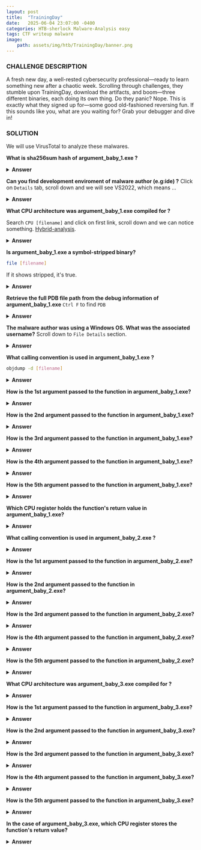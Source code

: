 ```yaml
---
layout: post
title:  "TrainingDay"
date:   2025-06-04 23:07:00 -0400
categories: HTB-sherlock Malware-Analysis easy
tags: CTF writeup malware
image:
    path: assets/img/htb/TrainingDay/banner.png
---
```


### CHALLENGE DESCRIPTION
A fresh new day, a well-rested cybersecurity professional—ready to learn something new after a chaotic week. Scrolling through challenges, they stumble upon TrainingDay, download the artifacts, and boom—three different binaries, each doing its own thing. Do they panic? Nope. This is exactly what they signed up for—some good old-fashioned reversing fun. If this sounds like you, what are you waiting for? Grab your debugger and dive in!

### SOLUTION 

We will use VirusTotal to analyze these malwares.

**What is sha256sum hash of argument_baby_1.exe ?**
<details>
<summary><b>Answer</b></summary>
dc6267608ddfcc5c80571ccd46475a03fb667baf8620d0e91c93ccacacf97ef6
</details>

**Can you find development enviroment of malware author (e.g:ide) ?**
Click on `Details` tab, scroll down and we will see VS2022, which means ...
<details>
<summary><b>Answer</b></summary>
Visual Studio
</details>

**What CPU architecture was argument_baby_1.exe compiled for ?**

Search `CPU [filename]` and click on first link, scroll down and we can notice something. [Hybrid-analysis](https://hybrid-analysis.com/sample/dc6267608ddfcc5c80571ccd46475a03fb667baf8620d0e91c93ccacacf97ef6/67ef30fdee7849ab710a663c).

<details>
<summary><b>Answer</b></summary>
32 bit
</details>

**Is argument_baby_1.exe a symbol-stripped binary?**
```bash
file [filename]
```

If it shows stripped, it's true.

<details>
<summary><b>Answer</b></summary>
false
</details>

**Retrieve the full PDB file path from the debug information of argument_baby_1.exe**
`Ctrl F` to find `PDB`

<details>
<summary><b>Answer</b></summary>
C:\Users\HTB\Desktop\argument\Release\argument.pdb
</details>

**The malware author was using a Windows OS. What was the associated username?**
Scroll down to `File Details` section.

<details>
<summary><b>Answer</b></summary>
HTB
</details>

**What calling convention is used in argument_baby_1.exe ?**

```bash
objdump -d [filename]
```

<details>
<summary><b>Answer</b></summary>
cdecl
</details>

**How is the 1st argument passed to the function in argument_baby_1.exe?**
<details>
<summary><b>Answer</b></summary>
esp
</details>

**How is the 2nd argument passed to the function in argument_baby_1.exe?**
<details>
<summary><b>Answer</b></summary>
esp+4
</details>

**How is the 3rd argument passed to the function in argument_baby_1.exe?**
<details>
<summary><b>Answer</b></summary>
esp+8
</details>

**How is the 4th argument passed to the function in argument_baby_1.exe?**
<details>
<summary><b>Answer</b></summary>
esp+c
</details>

**How is the 5th argument passed to the function in argument_baby_1.exe?**
<details>
<summary><b>Answer</b></summary>
esp+10
</details>

**Which CPU register holds the function's return value in argument_baby_1.exe?**
<details>
<summary><b>Answer</b></summary>
eax
</details>

**What calling convention is used in argument_baby_2.exe ?**
<details>
<summary><b>Answer</b></summary>
fastcall
</details>

**How is the 1st argument passed to the function in argument_baby_2.exe?**
<details>
<summary><b>Answer</b></summary>
ecx
</details>

**How is the 2nd argument passed to the function in argument_baby_2.exe?**
<details>
<summary><b>Answer</b></summary>
edx
</details>

**How is the 3rd argument passed to the function in argument_baby_2.exe?**
<details>
<summary><b>Answer</b></summary>
esp
</details>

**How is the 4th argument passed to the function in argument_baby_2.exe?**
<details>
<summary><b>Answer</b></summary>
esp+4
</details>

**How is the 5th argument passed to the function in argument_baby_2.exe?**
<details>
<summary><b>Answer</b></summary>
esp+8
</details>

**What CPU architecture was argument_baby_3.exe compiled for ?**
<details>
<summary><b>Answer</b></summary>
64 bit
</details>

**How is the 1st argument passed to the function in argument_baby_3.exe?**
<details>
<summary><b>Answer</b></summary>
rcx
</details>

**How is the 2nd argument passed to the function in argument_baby_3.exe?**
<details>
<summary><b>Answer</b></summary>
rdx
</details>

**How is the 3rd argument passed to the function in argument_baby_3.exe?**
<details>
<summary><b>Answer</b></summary>
r8
</details>

**How is the 4th argument passed to the function in argument_baby_3.exe?**
<details>
<summary><b>Answer</b></summary>
r9
</details>

**How is the 5th argument passed to the function in argument_baby_3.exe?**
<details>
<summary><b>Answer</b></summary>
rsp+20
</details>

**In the case of argument_baby_3.exe, which CPU register stores the function's return value?**
<details>
<summary><b>Answer</b></summary>
rax
</details>

